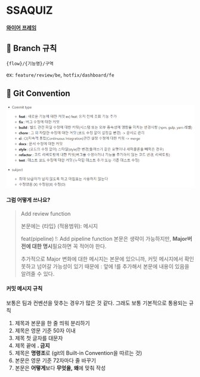 # SSAQUIZ

<a href="https://app.zeplin.io/project/607e3f1ca51a8398b99605c5"><strong>와이어 프레임</strong></a>

## :bookmark_tabs: Branch 규칙

`{flow}/{기능명}/구역`

ex: `feature/review/be`, `hotfix/dashboard/fe`

## :bookmark_tabs: Git Convention

![image-20210225100326874](README.assets/image-20210225100326874.png)

#### 그럼 어떻게 쓰나요?

> Add review function 
>
> 본문에는 {타입} (적용범위): 메시지 
>
> feat(pipeline) !: Add pipeline function 본문은 생략이 가능하지만, **Major버전에 대한 명시**필요하면 꼭 적어야 한다. 
>
> 추가적으로 Major 변화에 대한 메시지는 본문에 있으니까, 커밋 메시지에서 확인 못하고 넘어갈 가능성이 있기 때문에 : 앞에 !를 추가해서 본문에 내용이 있음을 알려줄 수 있다.

#### 커밋 메시지 규칙 

보통은 팀과 컨벤션을 맞추는 경우가 많은 것 같다. 그래도 보통 기본적으로 통용되는 규칙  

1. 제목과 본문을 한 줄 띄워 분리하기  
2. 제목은 영문 기준 50자 이내  
3. 제목 첫 글자를 대문자  
4. 제목 끝에 **. 금지**  
5. 제목은 **명령조**로 (git의 Built-in Convention을 따르는 것)  
6. 본문은 영문 기준 72자마다 줄 바꾸기  
7. 본문은 **어떻게**보다 **무엇을, 왜**에 맞춰 작성